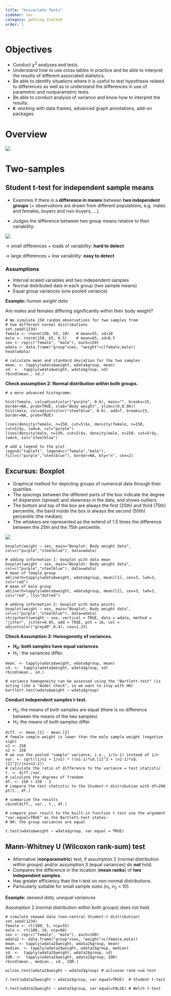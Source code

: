 ```yaml
---
title: "Univariate Tests"
sidebar: toc
category: getting-started
order: 1
---
```


#  Objectives

* Conduct $\chi^2$ analyses and tests.
* Understand how to use cross tables in practice and be able to interpret the results of different associated statistics.
* Be able to identify situations where it is useful to test hypothesis related to differences as well as to understand the differences in use of parametric and nonparametric tests.
* Be able to conduct analysis of variance and know how to interpret the results.
* **`R`**: working with data frames, advanced graph annotations, add-on packages.

# Overview

![](./Assets/Summary_Tests.png)

# Two-samples

## Student t-test for independent sample means

* Examines if there is a **difference in means** between **two independent groups** (= observations are drawn from different populations, e.g. males and females, buyers and non-buyers, ...).

* Judges the difference between two group means relative to their variability:

![](./Assets/Ttest1.png)

-> small differences + loads of variability: **hard to detect**

-> large differences + low variability: **easy to detect**


### Assumptions

* Interval scaled variables and two independent samples
* Normal distributed data in each group (two sample means)
* Equal group variances (one pooled variance)


**Example:** *human weight data*

Are males and females differing significantly within their body weight?

```
# We simulate 150 random observations for two samples from
# two different normal distributions
set.seed(1234)
female <- rnorm(150, 55, 10)   # mean=55, sd=10
male <- rnorm(150, 65, 8.5)    # mean=65, sd=8.5
sex <- rep(c("female", "male"), each=150)
wdata <- data.frame("group"=sex, "weight"=c(female,male))
head(wdata)

# calculate mean and standard deviation for the two samples
mean. <- tapply(wdata$weight, wdata$group, mean)
sd. <-  tapply(wdata$weight, wdata$group, sd)
rbind(mean., sd.)
```

**Check assumption 2: Normal distribution within both groups.**

```
# a more advanced histogramm:

hist(female, col=adjustcolor("purple", 0.6), main="", breaks=15, border=NA, prob=TRUE, xlab="Body weight", ylim=c(0,0.06))
hist(male, col=adjustcolor("steelblue", 0.6), add=T, breaks=15, border=NA, prob=TRUE)

lines(density(female, n=150, cut=5)$x, density(female, n=150, cut=5)$y, lwd=4, col="purple")
lines(density(male, n=150, cut=5)$x, density(male, n=150, cut=5)$y, lwd=4, col="steelblue")

# add a legend to the plot
legend("topleft", legend=c("female","male"), fill=c("purple","steelblue"), border=NA, bty="n", cex=2)
```

## Excursus: Boxplot

* Graphical method for depicting groups of numerical data through their quartiles.
* The spacings between the different parts of the box indicate the degree of dispersion (spread) and skewness in the data, and shows outliers.
* The bottom and top of the box are always the first (25th) and third (75th) percentile, the band inside the box is always the second (50th) percentile (the median).
* The whiskers are represented as the extend of $1.5$ times the difference between the 25th and the 75th percentile.

![](./Assets/Boxplot.png)


```
boxplot(weight ~ sex, main="Boxplot: Body weight data", col=c("purple","steelblue"), data=wdata)
```

```
# adding information 1: boxplot with data mean
boxplot(weight ~ sex, main="Boxplot: Body weight data", col=c("purple","steelblue"), data=wdata)
# mean of female group
abline(h=tapply(wdata$weight, wdata$group, mean)[1], cex=3, lwd=3, col="red")
# mean of male group
abline(h=tapply(wdata$weight, wdata$group, mean)[2], cex=3, lwd=3, col="red", lty="dotted")
```

```
# adding information 2: boxplot with data points
boxplot(weight ~ sex, main="Boxplot: Body weight data", col=c("purple","steelblue"), data=wdata)
stripchart(weight ~ sex, vertical = TRUE, data = wdata, method = "jitter", jitter=0.05, add = TRUE, pch = 16, col = adjustcolor("grey40",0.4), cex=1.25)
```


**Check Assumption 3: Homogeneity of variances.**

* **$H_0$: both samples have equal variances**.
* $H_1$ : the variances differ.

```
mean. <- tapply(wdata$weight, wdata$group, mean)
sd. <-  tapply(wdata$weight, wdata$group, sd)
rbind(mean., sd.)
```

```
# variance homogeneity can be assessed using the "Bartlett-test" (is acting like a "model check", so we want to stay with H0)
bartlett.test(wdata$weight ~ wdata$group)
```

**Conduct independent samples t-test.**

* $H_0$: the means of both samples are equal (there is no difference between the means of the two samples)
* $H_1$: the means of both samples differ

```
diff. <- mean.[1] - mean.[2]
# female sample weight is lower than the male sample weight (negative sign)
n1 <- 150
n2 <- 150
# we use the pooled "sample" variance, i.e., 1/(n-1) instead of 1/n
var. <- sqrt((1/n1 + 1/n2) * ((n1-1)*sd.[1]^2 + (n2-1)*sd.[2]^2)/(n1+n2-2))
# calculate the ratio of difference to the variance = test statistic
t. <- diff./var.
# calculate the degrees of freedom
df. <- 150 + 150 - 2
# compare the test statistic to the Student-t distribution with df=298
pt(t., df.)

# summarize the results
cbind(diff., var., t., df.)
```

```
# compare your result to the built-in function t.test use the argument "var.equal=TRUE" as the Bartlett-test states:
# H0: the group variances are equal

t.test(wdata$weight ~ wdata$group, var.equal = TRUE)
```

## Mann-Whitney U (Wilcoxon rank-sum) test

* Alternative (**nonparametric**) test, if assumption 2 (normal distribution within groups) and/or assumption 3 (equal variances) do **not** hold.
* Compares the difference in the location (**mean ranks**) of **two independent samples**.
* Has greater efficiency than the t-test on non-normal distributions.
* Particularly suitable for small sample sizes ($n_1$, $n_2$ < 10).


**Example:** *skewed data, unequal variances*

Assumption 2 (normal distribution within both groups) does not hold.

```
# simulate skewed data (non-central Student-t distribution)
set.seed(1234)
female <- rt(100, 5, ncp=55)
male <- rt(100, 10, ncp=60)
sex <- rep(c("female", "male"), each=100)
wdata2 <- data.frame("group"=sex, "weight"=c(female,male))
mean. <- tapply(wdata2$weight, wdata2$group, mean)
median. <- tapply(wdata2$weight, wdata2$group, median)
sd. <-  tapply(wdata2$weight, wdata2$group, sd)
IQR. <-  tapply(wdata2$weight, wdata2$group, IQR)
rbind(mean., median., sd., IQR.)
```

```
wilcox.test(wdata2$weight ~ wdata2$group) # wilcoxon rank-sum test
```

```
t.test(wdata2$weight ~ wdata2$group, var.equal=TRUE)  # Student t-test
```

```
t.test(wdata2$weight ~ wdata2$group, var.equal=FALSE) # Welch t-test
```
